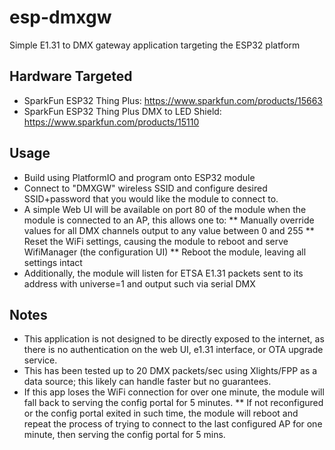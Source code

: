 # esp-dmxgw
Simple E1.31 to DMX gateway application targeting the ESP32 platform

## Hardware Targeted
* SparkFun ESP32 Thing Plus: https://www.sparkfun.com/products/15663
* SparkFun ESP32 Thing Plus DMX to LED Shield: https://www.sparkfun.com/products/15110

## Usage
* Build using PlatformIO and program onto ESP32 module
* Connect to "DMXGW" wireless SSID and configure desired SSID+password that you would like the module to connect to.
* A simple Web UI will be available on port 80 of the module when the module is connected to an AP, this allows one to:
** Manually override values for all DMX channels output to any value between 0 and 255
** Reset the WiFi settings, causing the module to reboot and serve WifiManager (the configuration UI)
** Reboot the module, leaving all settings intact
* Additionally, the module will listen for ETSA E1.31 packets sent to its address with universe=1 and output such via serial DMX

## Notes
* This application is not designed to be directly exposed to the internet, as there is no authentication on the web UI, e1.31 interface, or OTA upgrade service.
* This has been tested up to 20 DMX packets/sec using Xlights/FPP as a data source; this likely can handle faster but no guarantees.
* If this app loses the WiFi connection for over one minute, the module will fall back to serving the config portal for 5 minutes.
** If not reconfigured or the config portal exited in such time, the module will reboot and repeat the process of trying to connect to the last configured AP for one minute, then serving the config portal for 5 mins.
